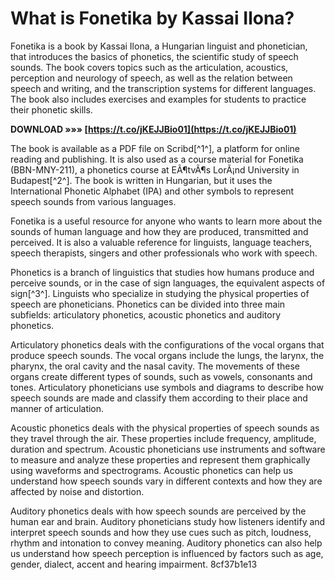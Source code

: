 
 
# What is Fonetika by Kassai Ilona?
 
Fonetika is a book by Kassai Ilona, a Hungarian linguist and phonetician, that introduces the basics of phonetics, the scientific study of speech sounds. The book covers topics such as the articulation, acoustics, perception and neurology of speech, as well as the relation between speech and writing, and the transcription systems for different languages. The book also includes exercises and examples for students to practice their phonetic skills.
 
**DOWNLOAD »»» [https://t.co/jKEJJBio01](https://t.co/jKEJJBio01)**


 
The book is available as a PDF file on Scribd[^1^], a platform for online reading and publishing. It is also used as a course material for Fonetika (BBN-MNY-211), a phonetics course at EÃ¶tvÃ¶s LorÃ¡nd University in Budapest[^2^]. The book is written in Hungarian, but it uses the International Phonetic Alphabet (IPA) and other symbols to represent speech sounds from various languages.
 
Fonetika is a useful resource for anyone who wants to learn more about the sounds of human language and how they are produced, transmitted and perceived. It is also a valuable reference for linguists, language teachers, speech therapists, singers and other professionals who work with speech.
  
Phonetics is a branch of linguistics that studies how humans produce and perceive sounds, or in the case of sign languages, the equivalent aspects of sign[^3^]. Linguists who specialize in studying the physical properties of speech are phoneticians. Phonetics can be divided into three main subfields: articulatory phonetics, acoustic phonetics and auditory phonetics.
 
Articulatory phonetics deals with the configurations of the vocal organs that produce speech sounds. The vocal organs include the lungs, the larynx, the pharynx, the oral cavity and the nasal cavity. The movements of these organs create different types of sounds, such as vowels, consonants and tones. Articulatory phoneticians use symbols and diagrams to describe how speech sounds are made and classify them according to their place and manner of articulation.
 
Acoustic phonetics deals with the physical properties of speech sounds as they travel through the air. These properties include frequency, amplitude, duration and spectrum. Acoustic phoneticians use instruments and software to measure and analyze these properties and represent them graphically using waveforms and spectrograms. Acoustic phonetics can help us understand how speech sounds vary in different contexts and how they are affected by noise and distortion.
 
Auditory phonetics deals with how speech sounds are perceived by the human ear and brain. Auditory phoneticians study how listeners identify and interpret speech sounds and how they use cues such as pitch, loudness, rhythm and intonation to convey meaning. Auditory phonetics can also help us understand how speech perception is influenced by factors such as age, gender, dialect, accent and hearing impairment.
 8cf37b1e13
 
